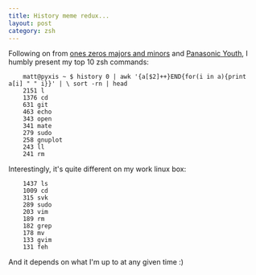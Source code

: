 ```yaml
--- 
title: History meme redux...
layout: post
category: zsh
---
```

Following on from [ones zeros majors and minors](http://ozmm.org/posts/git_bash_aliases.html) and [Panasonic Youth](http://robsanheim.com/2008/04/16/history-meme-onwards/), I humbly present my top 10 zsh commands: 

		matt@pyxis ~ $ history 0 | awk '{a[$2]++}END{for(i in a){print a[i] " " i}}' | \ sort -rn | head 
		2151 l 
		1376 cd 
		631 git 
		463 echo 
		343 open 
		341 mate 
		279 sudo 
		258 gnuplot 
		243 ll 
		241 rm 

Interestingly, it's quite different on my work linux box: 

		1437 ls 
		1009 cd 
		315 svk 
		289 sudo 
		203 vim 
		189 rm 
		182 grep 
		178 mv 
		133 gvim 
		131 feh 

And it depends on what I'm up to at any given time :)
